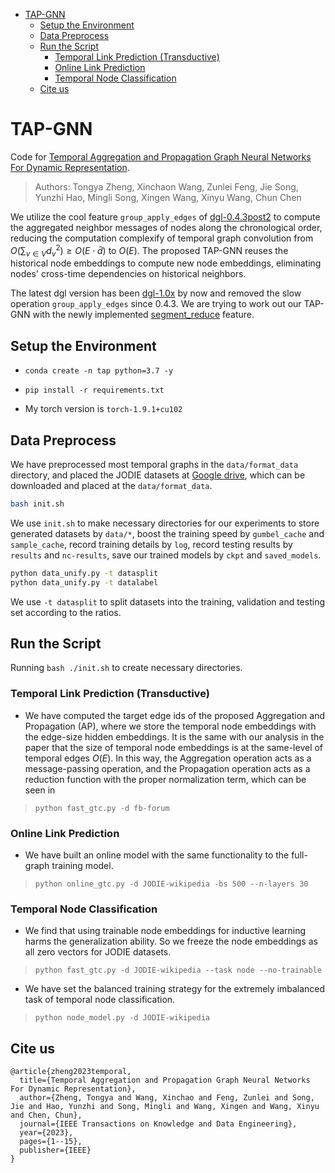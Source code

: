 - [TAP-GNN](#tap-gnn)
    - [Setup the Environment](#setup-the-environment)
    - [Data Preprocess](#data-preprocess)
    - [Run the Script](#run-the-script)
        - [Temporal Link Prediction (Transductive)](#temporal-link-prediction-transductive)
        - [Online Link Prediction](#online-link-prediction)
        - [Temporal Node Classification](#temporal-node-classification)
    - [Cite us](#cite-us)

# TAP-GNN

Code for [Temporal Aggregation and Propagation Graph Neural Networks For Dynamic Representation](https://ieeexplore.ieee.org/abstract/document/10094005).
> Authors: Tongya Zheng, Xinchaon Wang, Zunlei Feng, Jie Song, Yunzhi Hao, Mingli Song, Xingen Wang, Xinyu Wang, Chun Chen

We utilize the cool feature `group_apply_edges` of [dgl-0.4.3post2](./resources/dgl_cu102-0.4.3.post2-cp36-cp36m-manylinux1_x86_64.whl) to compute the aggregated neighbor messages of nodes along the chronological order, reducing the computation complexify of temporal graph convolution from $O(\sum_{v \in V} d_v^2) \ge O(E\cdot \bar{d})$ to $O(E)$.
The proposed TAP-GNN reuses the historical node embeddings to compute new node embeddings, eliminating nodes' cross-time dependencies on historical neighbors.

The latest dgl version has been [dgl-1.0x](https://docs.dgl.ai/) by now and removed the slow operation `group_apply_edges` since 0.4.3.
We are trying to work out our TAP-GNN with the newly implemented [segment_reduce](https://docs.dgl.ai/generated/dgl.ops.segment_reduce.html#dgl.ops.segment_reduce) feature.

## Setup the Environment

- `conda create -n tap python=3.7 -y`

- `pip install -r requirements.txt`

- My torch version is `torch-1.9.1+cu102`

## Data Preprocess

We have preprocessed most temporal graphs in the `data/format_data` directory, and placed the JODIE datasets at [Google drive](https://drive.google.com/drive/folders/19ItQ4G64rYa6so1IQ6NxEq_Ok7K9Sqsp?usp=sharing), which can be downloaded and placed at the `data/format_data`.

```bash
bash init.sh
```
We use `init.sh` to make necessary directories for our experiments to store generated datasets by `data/*`, boost the training speed by `gumbel_cache` and `sample_cache`, record training details by `log`, record testing results by `results` and `nc-results`, save our trained models by `ckpt` and `saved_models`.

```bash
python data_unify.py -t datasplit
python data_unify.py -t datalabel
```
We use `-t datasplit` to split datasets into the training, validation and testing set according to the ratios.

## Run the Script

Running `bash ./init.sh` to create necessary directories.

### Temporal Link Prediction (Transductive)

- We have computed the target edge ids of the proposed Aggregation and Propagation (AP), where we store the temporal node embeddings with the edge-size hidden embeddings. It is the same with our analysis in the paper that the size of temporal node embeddings is at the same-level of temporal edges $O(E)$. In this way, the Aggregation operation acts as a message-passing operation, and the Propagation operation acts as a reduction function with the proper normalization term, which can be seen in [](file:///layers.py#)
> `python fast_gtc.py -d fb-forum`

### Online Link Prediction

- We have built an online model with the same functionality to the full-graph training model.
> `python online_gtc.py -d JODIE-wikipedia -bs 500 --n-layers 30`

### Temporal Node Classification

- We find that using trainable node embeddings for inductive learning harms the generalization ability. So we freeze the node embeddings as all zero vectors for JODIE datasets.
> `python fast_gtc.py -d JODIE-wikipedia --task node --no-trainable`
- We have set the balanced training strategy for the extremely imbalanced task of temporal node classification.
> `python node_model.py -d JODIE-wikipedia`


## Cite us
```
@article{zheng2023temporal,
  title={Temporal Aggregation and Propagation Graph Neural Networks For Dynamic Representation},
  author={Zheng, Tongya and Wang, Xinchao and Feng, Zunlei and Song, Jie and Hao, Yunzhi and Song, Mingli and Wang, Xingen and Wang, Xinyu and Chen, Chun},
  journal={IEEE Transactions on Knowledge and Data Engineering},
  year={2023},
  pages={1--15},
  publisher={IEEE}
}
```
